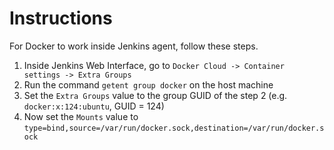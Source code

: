 # Instructions

For Docker to work inside Jenkins agent, follow these steps.

1. Inside Jenkins Web Interface, go to `Docker Cloud -> Container settings -> Extra Groups`
2. Run the command `getent group docker` on the host machine
3. Set the `Extra Groups` value to the group GUID of the step 2 (e.g. `docker:x:124:ubuntu`, GUID = 124)
4. Now set the `Mounts` value to `type=bind,source=/var/run/docker.sock,destination=/var/run/docker.sock`